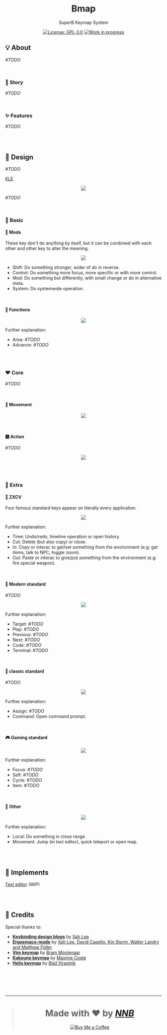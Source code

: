 <h1 align="center">Bmap</h1>
<p align="center">SuperB Keymap System</p>
<p align="center">
  <a href="https://github.com/NNBnh/bmap/blob/main/LICENSE"><img src="https://img.shields.io/github/license/NNBnh/bmap?labelColor=585858&color=F7CA88&style=for-the-badge" alt="License: GPL-3.0"></a>
  <a href="https://gist.github.com/NNBnh/9ef453aba3efce26046e0d3119dab5a7#development-completed"><img src="https://img.shields.io/github/last-commit/NNBnh/bmap?labelColor=585858&color=FFC387&style=for-the-badge" alt="Work in progress"></a>
</p>

## 💡 About

_#TODO_

<br>

### 📔 Story

_#TODO_

<br>

### ✨ Features

_#TODO_

<br><br>

## 📒 Design

_#TODO_

[KLE](http://www.keyboard-layout-editor.com/#/gists/99f29c7a0a3c4bceab6afa28003b5987)

<p align="center"><img src="https://user-images.githubusercontent.com/43980777/148636068-9fdcd829-30d4-4c2b-928d-84c140178a67.png"></p>

_#TODO_

<br>

### 🔰 Basic

#### 🚥 Mods

These key don't do anything by itself, but it can be combined with each other and other key to alter the meaning.

<p align="center"><img src="https://user-images.githubusercontent.com/43980777/148636069-315df6d9-f1ac-4e63-b134-6ed9451097ec.png"></p>

- Shift: Do something stronger, wider of do in reverse.
- Control: Do something more focus, more specific or with more control.
- Mod: Do something but differently, with small change or do in alternative meta.
- System: Do systemwide operation.

<br>

#### 🧰 Functions

<p align="center"><img src="https://user-images.githubusercontent.com/43980777/148636499-f38cd30c-c34f-4b56-a145-59d1c6adee63.png"></p>

Further explanation:
- Area: _#TODO_
- Advance: _#TODO_

<br><br>

### ❤️ Core

_#TODO_

<br>

#### 🔄 Movement

<p align="center"><img src="https://user-images.githubusercontent.com/43980777/148636070-6f1a9db4-d0fe-49f1-8d84-bd54c2799a21.png"></p>

<br>

#### 🅰️ Action

_#TODO_

<p align="center"><img src="https://user-images.githubusercontent.com/43980777/148636071-73b2fc38-57ea-4d5d-ac33-ca8800dcf68a.png"></p>

<br><br>

### 🧩 Extra

#### 🐎 ZXCV

Four famous standard keys appear on literally every application.

<p align="center"><img src="https://user-images.githubusercontent.com/43980777/148636072-c54d8359-221f-4f4f-84a8-f9650c1ecee4.png"></p>

Further explanation:
- Time: Undo/redo, timeline operation or open history.
- Cut: Delete (but also copy) or close.
- In: Copy or interac to get/set something from the environment (e.g: get items, talk to NPC, toggle zoom).
- Out: Paste or interac to give/put something from the environment (e.g: fire special weapon).

<br>

#### 📃 Modern standard

_#TODO_

<p align="center"><img src="https://user-images.githubusercontent.com/43980777/148636508-7a90e045-b164-4668-8d2c-c33da7da806a.png"></p>

Further explanation:
- Target: _#TODO_
- Play: _#TODO_
- Previous: _#TODO_
- Next: _#TODO_
- Code: _#TODO_
- Terminal: _#TODO_

<br>

#### 📜 classic standard

_#TODO_

<p align="center"><img src="https://user-images.githubusercontent.com/43980777/148636076-ef52e6b8-6a26-4088-a82f-9341dba36a2c.png"></p>

Further explanation:
- Assign: _#TODO_
- Command: Open command prompt.

<br>

#### 🎮 Gaming standard

<p align="center"><img src="https://user-images.githubusercontent.com/43980777/148636077-94ad73d2-b30c-4905-9455-2ce0ab63d396.png"></p>

Further explanation:
- Focus: _#TODO_
- Self: _#TODO_
- Cycle: _#TODO_
- Item: _#TODO_

<br>

#### 🎲 Other

<p align="center"><img src="https://user-images.githubusercontent.com/43980777/148636078-199e2ad5-cca1-4925-9ffc-f6929398cf68.png"></p>

Further explanation:
- Local: Do something in close range.
- Movement: Jump (in text editor), quick teleport or open map.

<br><br>

## 🚀 Implements

[Text editor](http://www.keyboard-layout-editor.com/#/gists/e12289897003889ee40f5628e31975ca) (WIP)

<br><br>

## 💌 Credits

Special thanks to:
- [**Keybinding design blogs**](http://xahlee.info/kbd/keybinding_index.html) by [Xah Lee](http://xahlee.info/index.html)
- [**Ergoemacs-mode**](https://ergoemacs.github.io) by [Xah Lee, David Capello, Kin Storm, Walter Landry and Matthew Fidler](https://github.com/ergoemacs/ergoemacs-mode/graphs/contributors)
- [**Vim keymap**](https://www.vim.org) by [Bram Moolenaar](https://en.wikipedia.org/wiki/Bram_Moolenaar)
- [**Kakoune keymap**](https://kakoune.org) by [Maxime Coste](https://github.com/mawww)
- [**Helix keymap**](https://helix-editor.com) by [Blaž Hrastnik](https://github.com/archseer)

<br><br><br><br>

---

> <h1 align="center">Made with ❤️ by <a href="https://github.com/NNBnh"><i>NNB</i></a></h1>
>
> <p align="center"><a href="https://www.buymeacoffee.com/nnbnh"><img src="https://img.shields.io/badge/buy_me_a_coffee%20-%23F7CA88.svg?logo=buy-me-a-coffee&logoColor=333333&style=for-the-badge" alt="Buy Me a Coffee"></a></p>
